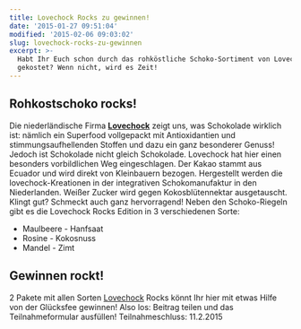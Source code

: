 ```yaml
---
title: Lovechock Rocks zu gewinnen!
date: '2015-01-27 09:51:04'
modified: '2015-02-06 09:03:02'
slug: lovechock-rocks-zu-gewinnen
excerpt: >-
  Habt Ihr Euch schon durch das rohköstliche Schoko-Sortiment von Lovechock
  gekostet? Wenn nicht, wird es Zeit!
---
```


## Rohkostschoko rocks!

Die niederländische Firma [**Lovechock**](http://www.lovechock.com/de/) zeigt uns, was Schokolade wirklich ist: nämlich ein Superfood vollgepackt mit Antioxidantien und stimmungsaufhellenden Stoffen und dazu ein ganz besonderer Genuss! Jedoch ist Schokolade nicht gleich Schokolade. Lovechock hat hier einen besonders vorbildlichen Weg eingeschlagen. Der Kakao stammt aus Ecuador und wird direkt von Kleinbauern bezogen. Hergestellt werden die lovechock-Kreationen in der integrativen Schokomanufaktur in den Niederlanden. Weißer Zucker wird gegen Kokosblütennektar ausgetauscht. Klingt gut? Schmeckt auch ganz hervorragend! Neben den Schoko-Riegeln gibt es die Lovechock Rocks Edition in 3 verschiedenen Sorte:

*   Maulbeere - Hanfsaat
*   Rosine - Kokosnuss
*   Mandel - Zimt

## Gewinnen rockt!

2 Pakete mit allen Sorten [Lovechock](http://www.lovechock.com/de/) Rocks könnt Ihr hier mit etwas Hilfe von der Glücksfee gewinnen! Also los: Beitrag teilen und das Teilnahmeformular ausfüllen! Teilnahmeschluss: 11.2.2015
